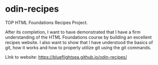 # odin-recipes
TOP HTML Foundations Recipes Project.

After its completion, I want to have demonstrated that I have a firm understanding of the 
HTML Foundations course by building an excellent recipes website.
I also want to show that I have understood the basics of git, how it works
and how to properly utilize git using the git commands.

LInk to website: https://blueflightsea.github.io/odin-recipes/


